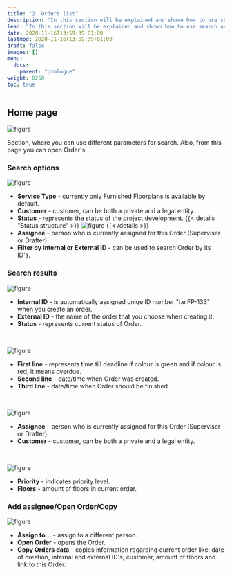 ```yaml
---
title: "2. Orders list"
description: "In this section will be explained and shown how to use search and check its results."
lead: "In this section will be explained and shown how to use search and check its results."
date: 2020-11-16T13:59:39+01:00
lastmod: 2020-11-16T13:59:39+01:00
draft: false
images: []
menu:
  docs:
    parent: "prologue"
weight: 0250
toc: true
---
```


## Home page

![figure](/OrdersPage.jpg "")

Section, where you can use different parameters for search. Also, from this page you can open Order's.

### Search options

![figure](/SearchFields.jpg "")

* **Service Type** - currently only Furnished Floorplans is available by default.
* **Customer** - customer, can be both a private and a legal entity.
* **Status** - represents the status of the project development. {{< details "Status structure" >}}
  ![figure](/Workflow.jpg "")
  {{< /details >}}
* **Assignee** - person who is currently assigned for this Order (Superviser or Drafter)
* **Filter by Internal or External ID** - can be used to search Order by its ID's.

### Search results

![figure](/Orderinternalexternal.jpg "")

* **Internal ID** - is automatically assigned uniqe ID number "i.e FP-133" when you create an order.
* **External ID** - the name of the order that you choose when creating it.
* **Status** - represents current status of Order.

&nbsp; 

![figure](/Dates.jpg "")

* **First line** - represents time till deadline if colour is green and if colour is red, it means overdue.
* **Second line** - date/time when Order was created.
* **Third line** - date/time when Order should be finished.

&nbsp; 

![figure](/Assignee_Customer.jpg "")

* **Assignee** - person who is currently assigned for this Order (Superviser or Drafter)
* **Customer** - customer, can be both a private and a legal entity.

&nbsp; 

![figure](/Priority.jpg "")
* **Priority** - indicates priority level.
* **Floors** - amount of floors in current order.

### Add assignee/Open Order/Copy

![figure](/Actions.jpg "")

* **Assign to...** - assign to a different person.
* **Open Order** - opens the Order.
* **Copy Orders data** - copies information regarding current order like: date of creation, internal and external ID's, customer, amount of floors and link to this Order.